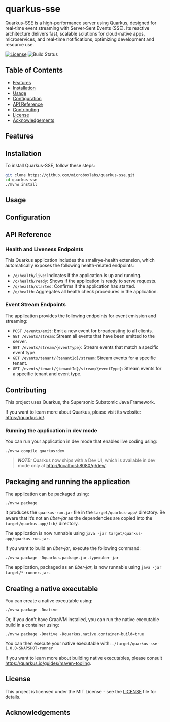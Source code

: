 # quarkus-sse

Quarkus-SSE is a high-performance server using Quarkus, designed for real-time event streaming with Server-Sent Events (SSE). Its reactive architecture delivers fast, scalable solutions for cloud-native apps, microservices, and real-time notifications, optimizing development and resource use.

[![License](https://img.shields.io/badge/License-MIT-blue.svg)](LICENSE)
![Build Status](https://github.com/microboxlabs/quarkus-sse/actions/workflows/ci.yaml/badge.svg)

## Table of Contents

- [Features](#features)
- [Installation](#installation)
- [Usage](#usage)
- [Configuration](#configuration)
- [API Reference](#api-reference)
- [Contributing](#contributing)
- [License](#license)
- [Acknowledgements](#acknowledgements)

## Features

## Installation

To install Quarkus-SSE, follow these steps:

```bash
git clone https://github.com/microboxlabs/quarkus-sse.git
cd quarkus-sse
./mvnw install
```

## Usage


## Configuration

## API Reference

### Health and Liveness Endpoints

This Quarkus application includes the smallrye-health extension, which automatically exposes the following health-related endpoints:

- `/q/health/live`: Indicates if the application is up and running.
- `/q/health/ready`: Shows if the application is ready to serve requests.
- `/q/health/started`: Confirms if the application has started.
- `/q/health`: Aggregates all health check procedures in the application.

### Event Stream Endpoints

The application provides the following endpoints for event emission and streaming:

- `POST /events/emit`: Emit a new event for broadcasting to all clients.
- `GET /events/stream`: Stream all events that have been emitted to the server.
- `GET /events/stream/{eventType}`: Stream events that match a specific event type.
- `GET /events/tenant/{tenantId}/stream`: Stream events for a specific tenant.
- `GET /events/tenant/{tenantId}/stream/{eventType}`: Stream events for a specific tenant and event type.

## Contributing

This project uses Quarkus, the Supersonic Subatomic Java Framework.

If you want to learn more about Quarkus, please visit its website: <https://quarkus.io/>.

### Running the application in dev mode

You can run your application in dev mode that enables live coding using:

```shell script
./mvnw compile quarkus:dev
```

> **_NOTE:_**  Quarkus now ships with a Dev UI, which is available in dev mode only at <http://localhost:8080/q/dev/>.

## Packaging and running the application

The application can be packaged using:

```shell script
./mvnw package
```

It produces the `quarkus-run.jar` file in the `target/quarkus-app/` directory.
Be aware that it’s not an _über-jar_ as the dependencies are copied into the `target/quarkus-app/lib/` directory.

The application is now runnable using `java -jar target/quarkus-app/quarkus-run.jar`.

If you want to build an _über-jar_, execute the following command:

```shell script
./mvnw package -Dquarkus.package.jar.type=uber-jar
```

The application, packaged as an _über-jar_, is now runnable using `java -jar target/*-runner.jar`.

## Creating a native executable

You can create a native executable using:

```shell script
./mvnw package -Dnative
```

Or, if you don't have GraalVM installed, you can run the native executable build in a container using:

```shell script
./mvnw package -Dnative -Dquarkus.native.container-build=true
```
You can then execute your native executable with: `./target/quarkus-sse-1.0.0-SNAPSHOT-runner`

If you want to learn more about building native executables, please consult <https://quarkus.io/guides/maven-tooling>.

## License

This project is licensed under the MIT License - see the [LICENSE](LICENSE) file for details.

## Acknowledgements
